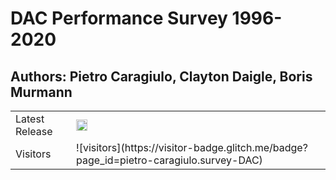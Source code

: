 # DAC Performance Survey 1996-2020
Authors: Pietro Caragiulo, Clayton Daigle, Boris Murmann
----
<!--  
For use in publications and presentations please cite this data collection as follows:
P. Caragiulo, "DAC Performance Survey 1996-2020," [Online]. Available: https://github.com/pietro-caragiulo/survey-DAC.
-->

<table>
<tr>
  <td>Latest Release</td>
  <td>
<a href="https://badge.fury.io/gh/pietro-caragiulo%2Fsurvey-DAC"><img src="https://badge.fury.io/gh/pietro-caragiulo%2Fsurvey-DAC.svg" alt="GitHub version" height="18"></a>
  </td>
</tr>
  
<tr> 
  <td>Visitors</td>
  <td>
    ![visitors](https://visitor-badge.glitch.me/badge?page_id=pietro-caragiulo.survey-DAC)
  </td>  
</tr>



